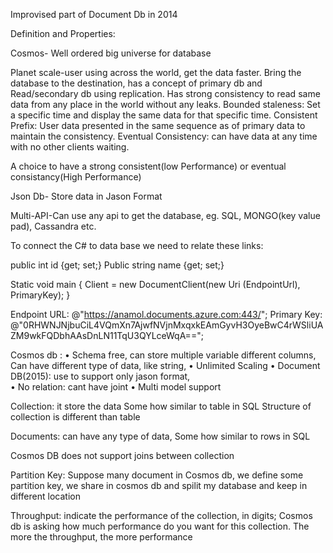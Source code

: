 Improvised part of Document Db in 2014

Definition and Properties:

Cosmos- Well ordered big universe for database

Planet scale-user using across the world, get the data faster. Bring the database to the destination, has a concept of primary db and Read/secondary db using replication. 
Has strong consistency to read same data from any place in the world without any leaks. 
Bounded staleness: Set a specific time and display the same data for that specific time. 
Consistent Prefix: User data presented in the same sequence as of primary data to maintain the consistency.
Eventual Consistency: can have data at any time with no other clients waiting.

A choice to have a strong consistent(low Performance) or eventual consistancy(High Performance)


Json Db- Store data in Jason Format

Multi-API-Can use any api to get the database, eg. SQL, MONGO(key value pad), Cassandra etc.


To connect the C# to data base we need to relate these links:


 public int id {get; set;}
Public string name {get; set;}

Static void main
{
Client = new DocumentClient(new Uri (EndpointUrl), PrimaryKey);
}

Endpoint URL: @"https://anamol.documents.azure.com:443/";
Primary Key:
@"0RHWNJNjbuCiL4VQmXn7AjwfNVjnMxqxkEAmGyvH3OyeBwC4rWSliUAZM9wkFQDbhAAsDnLN11TqU3QYLceWqA==";  

Cosmos db :
	• Schema free, can store multiple variable different columns, Can have different type of data, like string, 
	• Unlimited Scaling
	• Document DB(2015): use to support only jason format,  
	• No relation: cant have joint
	• Multi model support

Collection: it store the data 
Some how similar to table in SQL
Structure of collection is different than table

Documents: can have any type of data, 
Some how similar to rows in SQL

Cosmos DB does not support joins between collection

Partition Key: Suppose many document in  Cosmos db, we define some partition key, we share in  cosmos db and spilit my database and  keep in different location 

Throughput: indicate the performance of the collection,  in digits; 
Cosmos db is asking how much performance do you want for this collection. The more the throughput, the more performance

